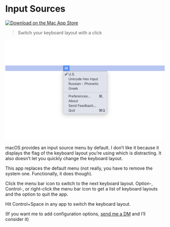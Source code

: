 # Input Sources

[![Download on the Mac App Store](https://developer.apple.com/app-store/marketing/guidelines/images/badge-download-on-the-mac-app-store.svg)](https://apps.apple.com/us/app/input-sources/id1491836055?ls=1&mt=12)

> Switch your keyboard layout with a click

![screenshot](app-store-image.png)

macOS provides an input source menu by default. I don’t like it because it displays the flag of the keyboard layout you’re using which is distracting. It also doesn’t let you quickly change the keyboard layout.

This app replaces the default menu (not really, you have to remove the system one. Functionally, it does though).

Click the menu bar icon to switch to the next keyboard layout. Option-, Control-, or right-click the menu bar icon to get a list of keyboard layouts and the option to quit the app.

Hit Control+Space in any app to switch the keyboard layout.

(If you want me to add configuration options, [send me a DM](https://twitter.com/jed_fox1) and I’ll consider it)
